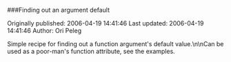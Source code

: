 ###Finding out an argument default

Originally published: 2006-04-19 14:41:46
Last updated: 2006-04-19 14:41:46
Author: Ori Peleg

Simple recipe for finding out a function argument's default value.\n\nCan be used as a poor-man's function attribute, see the examples.